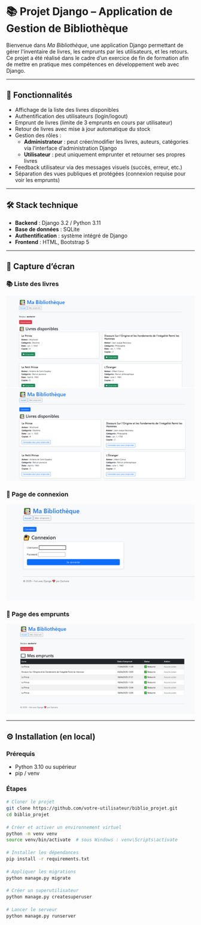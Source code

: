 # 📚 Projet Django – Application de Gestion de Bibliothèque

Bienvenue dans *Ma Bibliothèque*, une application Django permettant de gérer l'inventaire de livres, les emprunts par les utilisateurs, et les retours. Ce projet a été réalisé dans le cadre d’un exercice de fin de formation afin de mettre en pratique mes compétences en développement web avec Django.

---

## 🚀 Fonctionnalités

- Affichage de la liste des livres disponibles
- Authentification des utilisateurs (login/logout)
- Emprunt de livres (limite de 3 emprunts en cours par utilisateur)
- Retour de livres avec mise à jour automatique du stock
- Gestion des rôles :
  - **Administrateur** : peut créer/modifier les livres, auteurs, catégories via l’interface d’administration Django
  - **Utilisateur** : peut uniquement emprunter et retourner ses propres livres
- Feedback utilisateur via des messages visuels (succès, erreur, etc.)
- Séparation des vues publiques et protégées (connexion requise pour voir les emprunts)

---

## 🛠️ Stack technique

- **Backend** : Django 3.2 / Python 3.11
- **Base de données** : SQLite
- **Authentification** : système intégré de Django
- **Frontend** : HTML, Bootstrap 5

---

## 📸 Capture d’écran

### 📚 Liste des livres
![Liste des livres](screenshots/biblio%20p1.png)
![Liste des livres](screenshots/biblio%20p1.1.png)

### 🔐 Page de connexion
![Login](screenshots/biblio%20p3.png)

### 📖 Page des emprunts
![Emprunts](screenshots/biblio%20p2.png)

---

## ⚙️ Installation (en local)

### Prérequis

- Python 3.10 ou supérieur
- pip / venv

### Étapes

```bash
# Cloner le projet
git clone https://github.com/votre-utilisateur/biblio_projet.git
cd biblio_projet

# Créer et activer un environnement virtuel
python -m venv venv
source venv/bin/activate  # sous Windows : venv\Scripts\activate

# Installer les dépendances
pip install -r requirements.txt

# Appliquer les migrations
python manage.py migrate

# Créer un superutilisateur
python manage.py createsuperuser

# Lancer le serveur
python manage.py runserver
